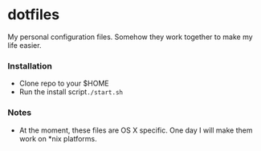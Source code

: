 # dotfiles

My personal configuration files. Somehow they work together to make my life easier.

### Installation
- Clone repo to your $HOME
- Run the install script`./start.sh`

### Notes
- At the moment, these files are OS X specific. One day I will make them work on *nix platforms.
